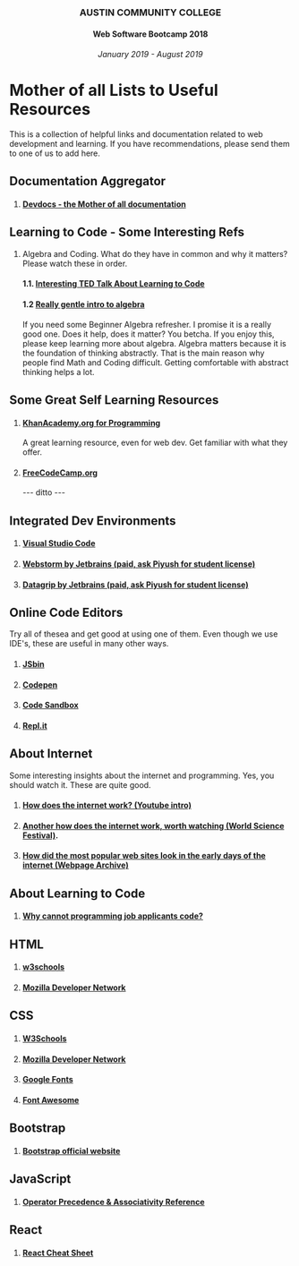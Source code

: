 <center>
 
### AUSTIN COMMUNITY COLLEGE 
#### Web Software Bootcamp 2018
###### January 2019 - August 2019

</center>

# Mother of all Lists to Useful Resources

This is a collection of helpful links and documentation related to web development and learning.  If you have recommendations, please send them
to one of us to add here.

## Documentation Aggregator
1. #### [Devdocs - the Mother of all documentation](https://devdocs.io)

## Learning to Code - Some Interesting Refs
1. Algebra and Coding. What do they have in common and why it matters?  Please watch these in order. 
   #### 1.1. [Interesting TED Talk About Learning to Code](https://www.youtube.com/watch?v=FbqnaoU-3VI)
   #### 1.2 [Really gentle intro to algebra](https://www.youtube.com/watch?v=NybHckSEQBI) 
   If you need some Beginner Algebra refresher. I promise it is a really good one.  Does it help, does it matter?  You betcha. If you enjoy this, please keep learning more about algebra.  Algebra matters because it is the foundation of thinking abstractly.  That is the main reason why people find Math and Coding difficult. Getting comfortable with abstract thinking helps a lot.

## Some Great Self Learning Resources

1. #### [KhanAcademy.org for Programming](https://www.khanacademy.org/computing/computer-programming)
    A great learning resource, even for web dev.  Get familiar with what they offer.
1. #### [FreeCodeCamp.org](freecodecamp.org) 
    --- ditto ---

## Integrated Dev Environments
1. #### [Visual Studio Code](https://code.visualstudio.com/)
1. #### [Webstorm by Jetbrains (paid, ask Piyush for student license)](https://www.jetbrains.com/webstorm/)
1. #### [Datagrip by Jetbrains (paid, ask Piyush for student license)](https://www.jetbrains.com/datagrip/)

## Online Code Editors

Try all of thesea and get good at using one of them.  Even though we use IDE's, these are useful in many other ways.
1. #### [JSbin](https://jsbin.com/?html,css,js,output)
1. #### [Codepen](https://codepen.io/pen/tour/welcome/start)
1. #### [Code Sandbox](https://codesandbox.io/)
1. #### [Repl.it](https://repl.it/)

## About Internet

Some interesting insights about the internet and programming.  Yes, you should watch it.  These are quite good.

1. #### [How does the internet work? (Youtube intro)](https://www.youtube.com/watch?v=7_LPdttKXPc) 
1. #### [Another how does the internet work, worth watching (World Science Festival)](https://youtu.be/ewrBalT_eBM).
1. #### [How did the most popular web sites look in the early days of the internet (Webpage Archive)](https://archive.org/web/)

## About Learning to Code

1. #### [Why cannot programming job applicants code?](https://blog.codinghorror.com/why-cant-programmers-program/)



## HTML
1. #### [w3schools](https://www.w3schools.com/html/default.asp)
1. #### [Mozilla Developer Network](https://developer.mozilla.org/en-US/docs/Web/HTML)

## CSS
1. #### [W3Schools](https://www.w3schools.com/css/default.asp)
1. #### [Mozilla Developer Network](https://developer.mozilla.org/en-US/docs/Web/CSS)
1. #### [Google Fonts](https://fonts.google.com/)
1. #### [Font Awesome](https://fontawesome.com)

## Bootstrap
1. #### [Bootstrap official website](https://getbootstrap.com/)

## JavaScript
1. #### [Operator Precedence & Associativity Reference](https://developer.mozilla.org/en-US/docs/Web/JavaScript/Reference/Operators/Operator_Precedence#Table)

## React
1. #### [React Cheat Sheet](https://devhints.io/react)